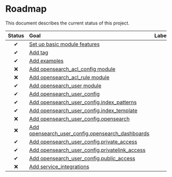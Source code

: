 # Roadmap

This document describes the current status of this project.


| Status | Goal | Labels | 
| :---: | :--- | --- | 
| ✔ | [Set up basic module features]() || 
| ✔ | [Add tag]() ||
| ✔ | [Add examples]() ||
| ❌ | [Add opensearch_acl_config module]() ||
| ❌ | [Add opensearch_acl_rule module]() ||
| ✔ | [Add opensearch_user module]() ||
| ✔ | [Add opensearch_user_config]() ||
| ✔ | [Add opensearch_user_config.index_patterns]() ||
| ✔ | [Add opensearch_user_config.index_template]() ||
| ❌ | [Add opensearch_user_config.opensearch]() ||
| ❌ | [Add opensearch_user_config.opensearch_dashboards]() ||
| ✔ | [Add opensearch_user_config.private_access]() ||
| ✔ | [Add opensearch_user_config.privatelink_access]() ||
| ✔ | [Add opensearch_user_config.public_access]() ||
| ❌ | [Add service_integrations]() ||